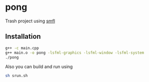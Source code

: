 # pong
Trash project using [smfl](https://www.sfml-dev.org/)

## Installation

``` bash
g++ -c main.cpp
g++ main.o -o pong -lsfml-graphics -lsfml-window -lsfml-system
./pong
```
Also you can build and run using 
``` bash
sh srun.sh
```

